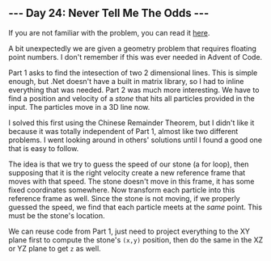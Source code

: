 ## --- Day 24: Never Tell Me The Odds ---
If you are not familiar with the problem, you can read it  [here](https://adventofcode.com/2023/day/24).

A bit unexpectedly we are given a geometry problem that requires floating
point numbers. I don't remember if this was ever needed in Advent of Code. 

Part 1 asks to find the intesection of two 2 dimensional lines. This is
simple enough, but .Net doesn't have a built in matrix library, so I had to 
inline everything that was needed. Part 2 was much more interesting. We have 
to find a position and velocity of a _stone_ that hits all particles provided in 
the input. The particles move in a 3D line now.

I solved this first using the Chinese Remainder Theorem, but I didn't like it
because it was totally independent of Part 1, almost like two different problems.
I went looking around in others' solutions until I found a good one that is easy 
to follow.

The idea is that we try to guess the speed of our stone (a for loop), then supposing
that it is the right velocity create a new reference frame that moves with 
that speed. The stone doesn't move in this frame, it has some fixed coordinates 
somewhere. Now transform each particle into this reference frame as well. Since the 
stone is not moving, if we properly guessed the speed, we find that each particle 
meets at the _same_ point. This must be the stone's location.

We can reuse code from Part 1, just need to project everything to the XY
plane first to compute the stone's `(x,y)` position, then do the same in the XZ
or YZ plane to get `z` as well.
